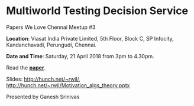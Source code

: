 # Multiworld Testing Decision Service

Papers We Love Chennai Meetup #3

**Location**: Viasat India Private Limited, 5th Floor, Block C, SP Infocity, Kandanchavadi, Perungudi, Chennai.

**Date and Time**: Saturday, 21 April 2018 from 3pm to 4.30pm.

Read the **[paper](https://github.com/Microsoft/mwt-ds/raw/master/images/MWT-WhitePaper.pdf)**.

Slides: http://hunch.net/~rwil/, http://hunch.net/~rwil/Motivation_algs_theory.pptx

Presented by Ganesh Srinivas
